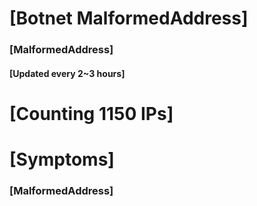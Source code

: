 # [Botnet MalformedAddress]
### [MalformedAddress]
#### [Updated every 2~3 hours]

# [Counting 1150 IPs]

# [Symptoms] 
###   [MalformedAddress]
